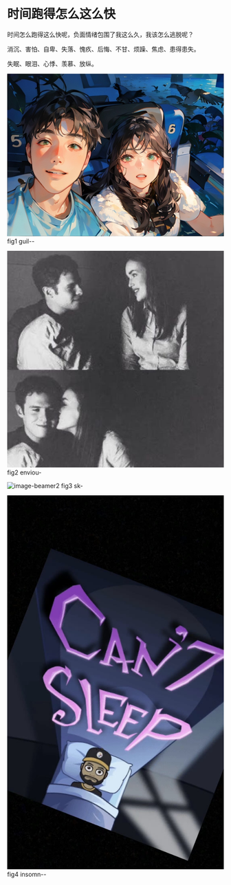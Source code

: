 # 时间跑得怎么这么快

时间怎么跑得这么快呢，负面情绪包围了我这么久，我该怎么逃脱呢？

消沉、害怕、自卑、失落、愧疚、后悔、不甘、烦躁、焦虑、患得患失。

失眠、眼泪、心悸、羡慕、放纵。


![image-beamer0](后悔.jpg)
fig1 guil--

![image-beamer1](羡慕.jpg)
fig2 enviou-

![image-beamer2](天.jpg)
fig3 sk-

![image-beamer3](失眠.jpg)
fig4 insomn--


<!--more-->

